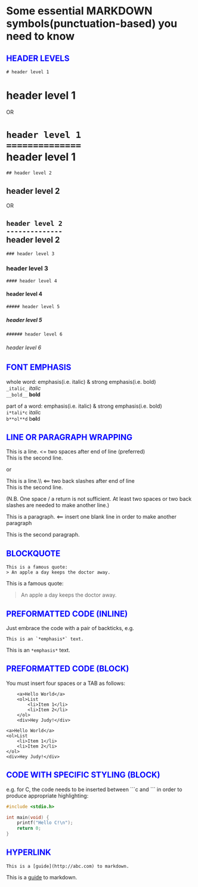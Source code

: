 # Some essential MARKDOWN symbols(punctuation-based) you need to know

## <div style="color: blue">HEADER LEVELS</div>
`# header level 1` 
# header level 1 

OR
 
`header level 1`   
`==============`  
header level 1   
==============
`## header level 2`
## header level 2 
 
OR
 
`header level 2`   
`--------------`  
header level 2    
--------------
`### header level 3`
### header level 3 
`#### header level 4`
#### header level 4 
`##### header level 5`
##### header level 5 
`###### header level 6`
###### header level 6 

## <div style="color: blue">FONT EMPHASIS</div>
whole word: emphasis(i.e. italic) & strong emphasis(i.e. bold)  
`_italic_`  _italic_  
`__bold__`  __bold__ 

part of a word: emphasis(i.e. italic) & strong emphasis(i.e. bold)  
`i*tali*c`  i*tali*c  
`b**ol**d`  b**ol**d 

## <div style="color: blue">LINE OR PARAGRAPH WRAPPING</div>
This is a line.                      <= two spaces after end of line (preferred)  
This is the second line.

   or

This is a line.\\\                    <== two back slashes after end of line  
This is the second line.

(N.B. One space / a return is not sufficient. At least two spaces or two back slashes are needed 
      to make another line.)

This is a paragraph.                 <== insert one blank line in order to make another paragraph

This is the second paragraph.

## <div style="color: blue">BLOCKQUOTE</div>
```
This is a famous quote:
> An apple a day keeps the doctor away.
```
This is a famous quote:
> An apple a day keeps the doctor away.


## <div style="color: blue">PREFORMATTED CODE (INLINE)</div>
Just embrace the code with a pair of backticks, e.g.  
```
This is an `*emphasis*` text.
```  
This is an `*emphasis*` text.

## <div style="color: blue">PREFORMATTED CODE (BLOCK)</div>
You must insert four spaces or a TAB as follows:

```
	<a>Hello World</a>	
	<ol>List
		<li>Item 1</li>
		<li>Item 2</li>
	</ol>	
	<div>Hey Judy!</div>
```

	<a>Hello World</a>	
	<ol>List
		<li>Item 1</li>
		<li>Item 2</li>
	</ol>	
	<div>Hey Judy!</div>

## <div style="color: blue">CODE WITH SPECIFIC STYLING (BLOCK)</div>
e.g. for C, the code needs to be inserted between \```c and \``` in order to produce appropriate highlighting:

```c
#include <stdio.h>

int main(void) {
	printf("Hello C!\n");
	return 0;
}
```

## <div style="color: blue">HYPERLINK</div>
```
This is a [guide](http://abc.com) to markdown.
```  
This is a [guide](http://abc.com) to markdown.


